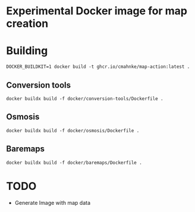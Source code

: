 Experimental Docker image for map creation
==========================================

# Building

```
DOCKER_BUILDKIT=1 docker build -t ghcr.io/cmahnke/map-action:latest .
```

## Conversion tools

```
docker buildx build -f docker/conversion-tools/Dockerfile .
```

## Osmosis

```
docker buildx build -f docker/osmosis/Dockerfile .
```

## Baremaps

```
docker buildx build -f docker/baremaps/Dockerfile .
```

# TODO
* Generate Image with map data
